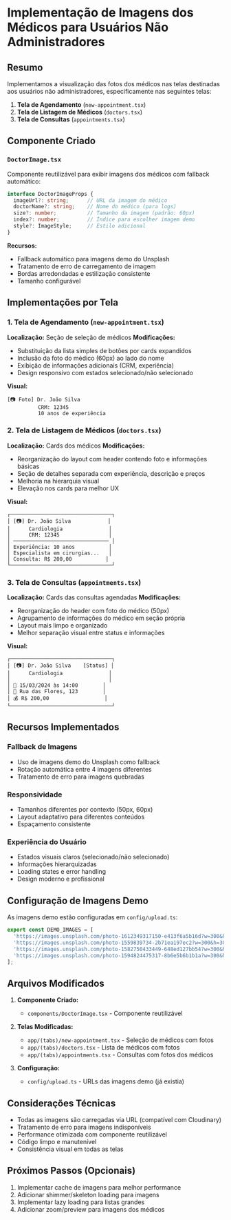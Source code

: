 # Implementação de Imagens dos Médicos para Usuários Não Administradores

## Resumo
Implementamos a visualização das fotos dos médicos nas telas destinadas aos usuários não administradores, especificamente nas seguintes telas:

1. **Tela de Agendamento** (`new-appointment.tsx`)
2. **Tela de Listagem de Médicos** (`doctors.tsx`)  
3. **Tela de Consultas** (`appointments.tsx`)

## Componente Criado

### `DoctorImage.tsx`
Componente reutilizável para exibir imagens dos médicos com fallback automático:

```typescript
interface DoctorImageProps {
  imageUrl?: string;      // URL da imagem do médico
  doctorName?: string;    // Nome do médico (para logs)
  size?: number;          // Tamanho da imagem (padrão: 60px)
  index?: number;         // Índice para escolher imagem demo
  style?: ImageStyle;     // Estilo adicional
}
```

**Recursos:**
- Fallback automático para imagens demo do Unsplash
- Tratamento de erro de carregamento de imagem
- Bordas arredondadas e estilização consistente
- Tamanho configurável

## Implementações por Tela

### 1. Tela de Agendamento (`new-appointment.tsx`)
**Localização:** Seção de seleção de médicos
**Modificações:**
- Substituição da lista simples de botões por cards expandidos
- Inclusão da foto do médico (60px) ao lado do nome
- Exibição de informações adicionais (CRM, experiência)
- Design responsivo com estados selecionado/não selecionado

**Visual:**
```
[📷 Foto] Dr. João Silva
          CRM: 12345
          10 anos de experiência
```

### 2. Tela de Listagem de Médicos (`doctors.tsx`)
**Localização:** Cards dos médicos
**Modificações:**
- Reorganização do layout com header contendo foto e informações básicas
- Seção de detalhes separada com experiência, descrição e preços
- Melhoria na hierarquia visual
- Elevação nos cards para melhor UX

**Visual:**
```
┌─────────────────────────────────┐
│ [📷] Dr. João Silva            │
│      Cardiologia               │
│      CRM: 12345                │
│ ─────────────────────────────── │
│ Experiência: 10 anos           │
│ Especialista em cirurgias...   │
│ Consulta: R$ 200,00           │
└─────────────────────────────────┘
```

### 3. Tela de Consultas (`appointments.tsx`)
**Localização:** Cards das consultas agendadas
**Modificações:**
- Reorganização do header com foto do médico (50px)
- Agrupamento de informações do médico em seção própria
- Layout mais limpo e organizado
- Melhor separação visual entre status e informações

**Visual:**
```
┌─────────────────────────────────┐
│ [📷] Dr. João Silva    [Status] │
│      Cardiologia               │
│                                │
│ 📅 15/03/2024 às 14:00        │
│ 📍 Rua das Flores, 123        │
│ 💰 R$ 200,00                  │
└─────────────────────────────────┘
```

## Recursos Implementados

### Fallback de Imagens
- Uso de imagens demo do Unsplash como fallback
- Rotação automática entre 4 imagens diferentes
- Tratamento de erro para imagens quebradas

### Responsividade
- Tamanhos diferentes por contexto (50px, 60px)
- Layout adaptativo para diferentes conteúdos
- Espaçamento consistente

### Experiência do Usuário
- Estados visuais claros (selecionado/não selecionado)
- Informações hierarquizadas
- Loading states e error handling
- Design moderno e profissional

## Configuração de Imagens Demo

As imagens demo estão configuradas em `config/upload.ts`:

```typescript
export const DEMO_IMAGES = [
  'https://images.unsplash.com/photo-1612349317150-e413f6a5b16d?w=300&h=300&fit=crop&crop=face',
  'https://images.unsplash.com/photo-1559839734-2b71ea197ec2?w=300&h=300&fit=crop&crop=face',
  'https://images.unsplash.com/photo-1582750433449-648ed127bb54?w=300&h=300&fit=crop&crop=face',
  'https://images.unsplash.com/photo-1594824475317-8b6e5b6b1b1a?w=300&h=300&fit=crop&crop=face',
];
```

## Arquivos Modificados

1. **Componente Criado:**
   - `components/DoctorImage.tsx` - Componente reutilizável

2. **Telas Modificadas:**
   - `app/(tabs)/new-appointment.tsx` - Seleção de médicos com fotos
   - `app/(tabs)/doctors.tsx` - Lista de médicos com fotos  
   - `app/(tabs)/appointments.tsx` - Consultas com fotos dos médicos

3. **Configuração:**
   - `config/upload.ts` - URLs das imagens demo (já existia)

## Considerações Técnicas

- Todas as imagens são carregadas via URL (compatível com Cloudinary)
- Tratamento de erro para imagens indisponíveis
- Performance otimizada com componente reutilizável
- Código limpo e manutenível
- Consistência visual em todas as telas

## Próximos Passos (Opcionais)

1. Implementar cache de imagens para melhor performance
2. Adicionar shimmer/skeleton loading para imagens
3. Implementar lazy loading para listas grandes
4. Adicionar zoom/preview para imagens dos médicos 